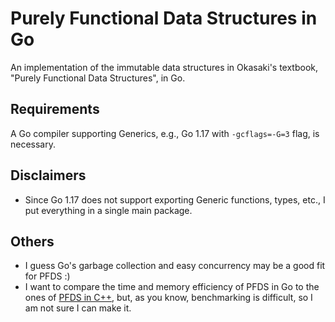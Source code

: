# Purely Functional Data Structures in Go
An implementation of the immutable data structures in Okasaki's textbook, "Purely Functional Data Structures", in Go.

## Requirements
A Go compiler supporting Generics, e.g., Go 1.17 with `-gcflags=-G=3` flag, is necessary.

## Disclaimers
* Since Go 1.17 does not support exporting Generic functions, types, etc., I put everything in a single main package.

## Others
* I guess Go's garbage collection and easy concurrency may be a good fit for PFDS :)
* I want to compare the time and memory efficiency of PFDS in Go to the ones of [PFDS in C++](https://github.com/takkyu2/purely-functional-data-structures), but, as you know, benchmarking is difficult, so I am not sure I can make it.
